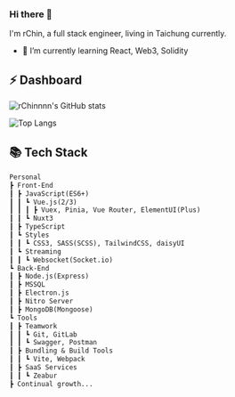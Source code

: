 ### Hi there 👋
I'm rChin, a full stack engineer, living in Taichung currently.
- 🌱 I’m currently learning React, Web3, Solidity

## ⚡ Dashboard

![rChinnnn's GitHub stats](https://github-readme-stats.vercel.app/api?username=rChinnnn&show_icons=true&theme=dark#gh-dark-mode-only)

![Top Langs](https://github-readme-stats.vercel.app/api/top-langs/?username=rChinnnn&layout=donut-vertical&bg_color=0,001F3F,0d1117&text_color=9f9f9f)


## 📚 Tech Stack
```md
Personal
┣ Front-End
┃ ┣ JavaScript(ES6+)
┃ ┃ ┗ Vue.js(2/3)
┃ ┃ ┃ ┣ Vuex, Pinia, Vue Router, ElementUI(Plus)
┃ ┃ ┗ Nuxt3
┃ ┣ TypeScript
┃ ┗ Styles
┃ ┃ ┗ CSS3, SASS(SCSS), TailwindCSS, daisyUI
┃ ┗ Streaming
┃ ┃ ┗ Websocket(Socket.io)
┗ Back-End
┃ ┣ Node.js(Express)
┃ ┣ MSSQL
┃ ┣ Electron.js
┃ ┣ Nitro Server
┃ ┣ MongoDB(Mongoose)
┗ Tools
┃ ┣ Teamwork
┃ ┃ ┗ Git, GitLab
┃ ┃ ┗ Swagger, Postman
┃ ┣ Bundling & Build Tools
┃ ┃ ┗ Vite, Webpack
┃ ┣ SaaS Services
┃ ┃ ┗ Zeabur
┣ Continual growth...
```


<!--
**rChinnnn/rChinnnn** is a ✨ _special_ ✨ repository because its `README.md` (this file) appears on your GitHub profile.

Here are some ideas to get you started:

- 🔭 I’m currently working on ...
- 🌱 I’m currently learning ...
- 👯 I’m looking to collaborate on ...
- 🤔 I’m looking for help with ...
- 💬 Ask me about ...
- 📫 How to reach me: ...
- 😄 Pronouns: ...
- ⚡ Fun fact: ...
-->

